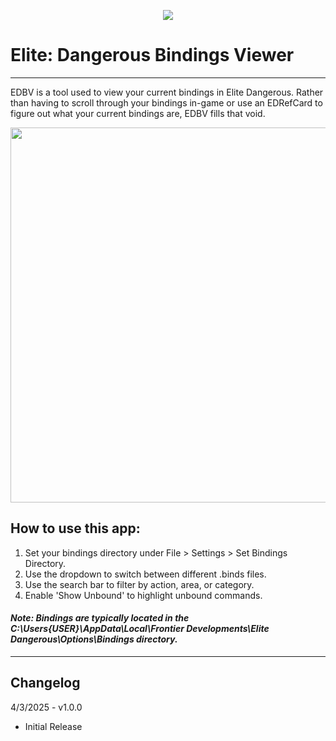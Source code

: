 <p align="center">
<img src="https://i.imgur.com/sb7Ruvx.png">
</p>

# Elite: Dangerous Bindings Viewer
---
EDBV is a tool used to view your current bindings in Elite Dangerous.
Rather than having to scroll through your bindings in-game or use an EDRefCard to figure out what your current bindings are, EDBV fills that void.
<p align="center">
<img src="https://i.imgur.com/9DhO8lP.png" width="600">
</p>

## How to use this app:
1. Set your bindings directory under File > Settings > Set Bindings Directory.
2. Use the dropdown to switch between different .binds files.
3. Use the search bar to filter by action, area, or category.
4. Enable 'Show Unbound' to highlight unbound commands.


#### _Note: Bindings are typically located in the C:\Users\{USER}\AppData\Local\Frontier Developments\Elite Dangerous\Options\Bindings directory._
---
## Changelog
4/3/2025 - v1.0.0
- Initial Release
